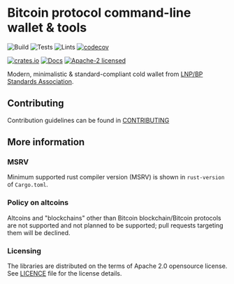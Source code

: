 # Bitcoin protocol command-line wallet & tools

![Build](https://github.com/BP-WG/bp-tools/workflows/Build/badge.svg)
![Tests](https://github.com/BP-WG/bp-tools/workflows/Tests/badge.svg)
![Lints](https://github.com/BP-WG/bp-tools/workflows/Lints/badge.svg)
[![codecov](https://codecov.io/gh/BP-WG/bp-tools/branch/master/graph/badge.svg)](https://codecov.io/gh/BP-WG/bp-tools)

[![crates.io](https://img.shields.io/crates/v/bp-tools)](https://crates.io/crates/bp-tools)
[![Docs](https://docs.rs/bp-tools/badge.svg)](https://docs.rs/bp-tools)
[![Apache-2 licensed](https://img.shields.io/crates/l/bp-tools)](./LICENSE)

Modern, minimalistic & standard-compliant cold wallet from [LNP/BP Standards 
Association][Assoc].


## Contributing

Contribution guidelines can be found in [CONTRIBUTING](CONTRIBUTING.md)


## More information

### MSRV

Minimum supported rust compiler version (MSRV) is shown in `rust-version` of `Cargo.toml`.

### Policy on altcoins

Altcoins and "blockchains" other than Bitcoin blockchain/Bitcoin protocols are
not supported and not planned to be supported; pull requests targeting them will
be declined.

### Licensing

The libraries are distributed on the terms of Apache 2.0 opensource license.
See [LICENCE](LICENSE) file for the license details.

[Assoc]: https://lnp-bp.org
